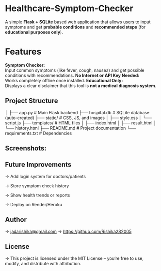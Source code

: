 # Healthcare-Symptom-Checker

A simple **Flask + SQLite** based web application that allows users to input symptoms and get **probable conditions** and **recommended steps** (for **educational purposes only**).

# Features

**Symptom Checker:**  
  Input common symptoms (like fever, cough, nausea) and get possible conditions with recommendations.
**No Internet or API Key Needed:**  
  Works completely offline once installed.
**Educational Only:**  
  Displays a clear disclaimer that this tool is **not a medical diagnosis system**.

## Project Structure
│
├── app.py # Main Flask backend
├── hospital.db # SQLite database (auto-created)
├── static/ # CSS, JS, and images
│ ├── style.css
│ └── script.js
├── templates/ # HTML files
│ ├── index.html
│ ├── result.html 
│ └── history.html
├── README.md # Project documentation
└── requirements.txt # Dependencies

## Screenshots:

## Future Improvements
-> Add login system for doctors/patients

-> Store symptom check history

-> Show health trends or reports

-> Deploy on Render/Heroku

## Author
-> jadarishika@gmail.com
-> https://github.com/Rishika282005

## License
-> This project is licensed under the MIT License – you’re free to use, modify, and distribute with attribution.

  


